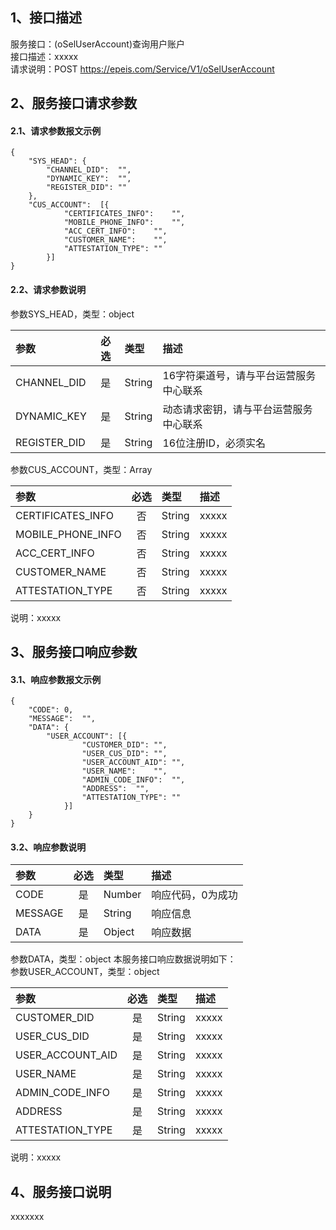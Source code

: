 ## 1、接口描述  
服务接口：(oSelUserAccount)查询用户账户  
接口描述：xxxxx  
请求说明：POST https://epeis.com/Service/V1/oSelUserAccount  
  
## 2、服务接口请求参数  
#### 2.1、请求参数报文示例  
~~~  
{
	"SYS_HEAD":	{
		"CHANNEL_DID":	"",
		"DYNAMIC_KEY":	"",
		"REGISTER_DID":	""
	},
	"CUS_ACCOUNT":	[{
			"CERTIFICATES_INFO":	"",
			"MOBILE_PHONE_INFO":	"",
			"ACC_CERT_INFO":	"",
			"CUSTOMER_NAME":	"",
			"ATTESTATION_TYPE":	""
		}]
}  
~~~  
#### 2.2、请求参数说明  
参数SYS_HEAD，类型：object  
  
| 参数 | 必选 | 类型 | 描述 |  
| :----------------- | :----: | :-------- | :---------------- |  
| CHANNEL_DID | 是 | String | 16字符渠道号，请与平台运营服务中心联系 |  
| DYNAMIC_KEY | 是 | String | 动态请求密钥，请与平台运营服务中心联系 |  
| REGISTER_DID      |  是  | String   | 16位注册ID，必须实名 |  
  
参数CUS_ACCOUNT，类型：Array  
  
| 参数              | 必选 | 类型     | 描述             |  
| :----------------- | :----: | :-------- | :---------------- |  
| CERTIFICATES_INFO |  否  | String   | xxxxx |  
| MOBILE_PHONE_INFO |  否  | String   | xxxxx |  
| ACC_CERT_INFO |  否  | String   | xxxxx |  
| CUSTOMER_NAME |  否  | String   | xxxxx |  
| ATTESTATION_TYPE |  否  | String   | xxxxx |  
  
说明：xxxxx  
  
## 3、服务接口响应参数  
#### 3.1、响应参数报文示例  
~~~  
{
	"CODE":	0,
	"MESSAGE":	"",
	"DATA":	{
		"USER_ACCOUNT":	[{
				"CUSTOMER_DID":	"",
				"USER_CUS_DID":	"",
				"USER_ACCOUNT_AID":	"",
				"USER_NAME":	"",
				"ADMIN_CODE_INFO":	"",
				"ADDRESS":	"",
				"ATTESTATION_TYPE":	""
			}]
	}
}  
~~~  
#### 3.2、响应参数说明  
  
| 参数              | 必选 | 类型     | 描述             |  
| :----------------- | :----: | :-------- | :---------------- |  
| CODE | 是 | Number | 响应代码，0为成功 |  
| MESSAGE | 是 | String | 响应信息 |  
| DATA | 是 | Object | 响应数据 |  
  
参数DATA，类型：object 本服务接口响应数据说明如下：  
参数USER_ACCOUNT，类型：object  
  

| 参数              | 必选 | 类型     | 描述             |  
| :----------------- | :----: | :-------- | :---------------- |  
| CUSTOMER_DID |  是  | String   | xxxxx |  
| USER_CUS_DID |  是  | String   | xxxxx |  
| USER_ACCOUNT_AID |  是  | String   | xxxxx |  
| USER_NAME |  是  | String   | xxxxx |  
| ADMIN_CODE_INFO |  是  | String   | xxxxx |  
| ADDRESS |  是  | String   | xxxxx |  
| ATTESTATION_TYPE |  是  | String   | xxxxx |  
  
说明：xxxxx  
## 4、服务接口说明  
xxxxxxx  
